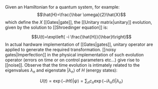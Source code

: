 Given an Hamiltonian for a quantum system, for example: 
$$\hat{H}=\frac{\hbar \omega}{2}\hat{X}$$
which define the $X$ [[Gates|gate]], the [[Unitary matrix|unitary]] evolution, given by the solution to [[Shroedinger equation]] is:

$$U(t)=\exp\left( -i \frac{\hat{H}}{\hbar}t\right)$$
In actual hardware implementation of [[Gates|gates]], unitary operator are applied to generate the required transformation. [[noisy gates|Imperfection]] in the physical implementation of such evolution operator (errors on time or on control parameters etc...) give rise to [[noise]].
Observe that the time evolution is intimately related to the eigenvalues $\lambda_n$ and eigenstate $|\lambda_n\rangle$ of $H$ (energy states):

$$U(t)=\exp(-i H t)|\psi\rangle=\sum_n c_n \exp(-i \lambda_n t)|\lambda_n\rangle$$